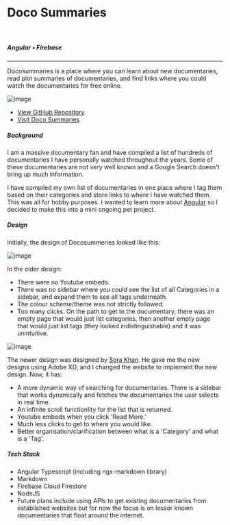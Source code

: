 <!--- ----------------- -->
# Doco Summaries 
<br>

##### Angular • Firebase
<hr>
<div class="article">
<!--- ----------------- -->

Docosummaries is a place where you can learn about new documentaries, read plot summaries of documentaries, and find links where you could watch the documentaries for free online.

<!-- ----------- Image ----------- --> 
<div class="image-container">
	<img src="./assets/portfolio/images/docosummaries/2.jpg" loading="lazy" alt="image" class="image-75">
</div>
<!-- ----------------------------- -->
  
<div class="pb-3"></div>

* <a class="cyanLink" href="https://github.com/vondreii/docusummaries">View GitHub Repository</a>
* <a class="cyanLink" href="https://docosummaries.com">Visit Doco Summaries</a>
  
<div class="pb-3"></div>

##### Background

<div class="pb-3"></div>

I am a massive documentary fan and have compiled a list of hundreds of documentaries I have personally watched throughout the years. Some of these documentaries are not very well known and a Google Search doesn't bring up much information. 

<div class="pb-3"></div>

I have compiled my own list of documentaries in one place where I tag them based on their categories and store links to where I have watched them. This was all for hobby purposes. I wanted to learn more about <a class="cyanLink" href="https://angular.io/">Angular</a> so I decided to make this into a mini ongoing pet project.

<div class="pb-3"></div>

##### Design

<div class="pb-3"></div>

Initially, the design of Docosummeries looked like this:

<!-- ----------- Image ----------- --> 
<div class="image-container">
	<img src="./assets/portfolio/images/docosummaries/1.jpg" loading="lazy" alt="image" class="image-75">
</div>
<!-- ----------------------------- -->

<div class="pb-3"></div>

In the older design:
* There were no Youtube embeds.
* There was no sidebar where you could see the list of all Categories in a sidebar, and expand them to see all tags underneath.
* The colour scheme/theme was not strictly followed.
* Too many clicks. On the path to get to the documentary, there was an empty page that would just list categories, then another empty page that would just list tags (they looked indistinguishable) and it was unintuitive.

<div class="pb-3"></div>

<!-- ----------- Image ----------- --> 
<div class="image-container">
	<img src="./assets/portfolio/images/docosummaries/2.jpg" loading="lazy" alt="image" class="image-75">
</div>
<!-- ----------------------------- -->
  
<div class="pb-3"></div>

The newer design was designed by <a href=" https://www.sorakhan.com/" class="cyanLink">Sora Khan</a>. He gave me the new designs using Adobe XD, and I changed the website to implement the new design. Now, it has:
* A more dynamic way of searching for documentaries. There is a sidebar that works dynamically and fetches the documentaries the user selects in real time.
* An infinite scroll functionlity for the list that is returned.
* Youtube embeds when you click 'Read More.'
* Much less clicks to get to where you would like.
* Better organisation/clarification between what is a 'Category' and what is a 'Tag'.

<div class="pb-3"></div>

##### Tech Stack

<div class="pb-3"></div>

* Angular Typescript (including ngx-markdown library)
* Markdown
* Firebase Cloud Firestore
* NodeJS
* Future plans include using APIs to get existing documentaries from established websites but for now the focus is on lesser known documentaries that float around the internet.

<!--- ----------------- -->
</div>